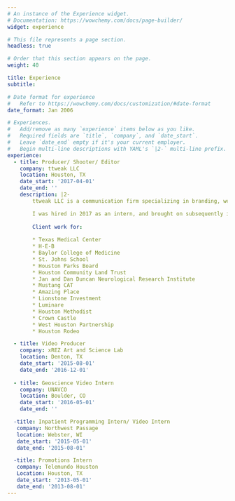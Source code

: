 ```yaml
---
# An instance of the Experience widget.
# Documentation: https://wowchemy.com/docs/page-builder/
widget: experience

# This file represents a page section.
headless: true

# Order that this section appears on the page.
weight: 40

title: Experience
subtitle:

# Date format for experience
#   Refer to https://wowchemy.com/docs/customization/#date-format
date_format: Jan 2006

# Experiences.
#   Add/remove as many `experience` items below as you like.
#   Required fields are `title`, `company`, and `date_start`.
#   Leave `date_end` empty if it's your current employer.
#   Begin multi-line descriptions with YAML's `|2-` multi-line prefix.
experience:
  - title: Producer/ Shooter/ Editor
    company: ttweak LLC
    location: Houston, TX
    date_start: '2017-04-01'
    date_end: ''
    description: |2-
        ttweak LLC is a communication firm specializing in branding, web design, non fiction video, commercial video, and communication consulting.

        I was hired in 2017 as an intern, and brought on subsequently in a permanent freelancing role where I served in a number of production and post production roles.
        
        Client work for:
        
        * Texas Medical Center
        * H-E-B
        * Baylor College of Medicine
        * St. Johns School
        * Houston Parks Board
        * Houston Community Land Trust
        * Jan and Dan Duncan Neurological Research Institute
        * Mustang CAT
        * Amazing Place
        * Lionstone Investment
        * Luminare
        * Houston Methodist
        * Crown Castle
        * West Houston Partnership
        * Houston Rodeo

  - title: Video Producer
    company: xREZ Art and Science Lab
    location: Denton, TX
    date_start: '2015-08-01'
    date_end: '2016-12-01'
    
  - title: Geoscience Video Intern
    company: UNAVCO
    location: Boulder, CO
    date_start: '2016-05-01'
    date_end: ''

  -title: Inpatient Programming Intern/ Video Intern
   company: Northwest Passage
   location: Webster, WI
   date_start: '2015-05-01'
   date_end: '2015-08-01'

  -title: Promotions Intern
   company: Telemundo Houston
   Location: Houston, TX
   date_start: '2013-05-01'
   date_end: '2013-08-01' 
---
```

